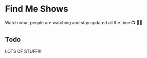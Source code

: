 # Find Me Shows

Watch what people are watching and stay updated all the time :tv: :eyes::astonished:

## Todo

LOTS OF STUFF!!!
